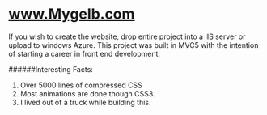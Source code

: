 # www.Mygelb.com

If you wish to create the website, drop entire project into a IIS server or upload to windows Azure. This project was built in MVC5 with the intention of starting a career in front end development. 

######Interesting Facts:

1. Over 5000 lines of compressed CSS
2. Most animations are done though CSS3.
3. I lived out of a truck while building this.
